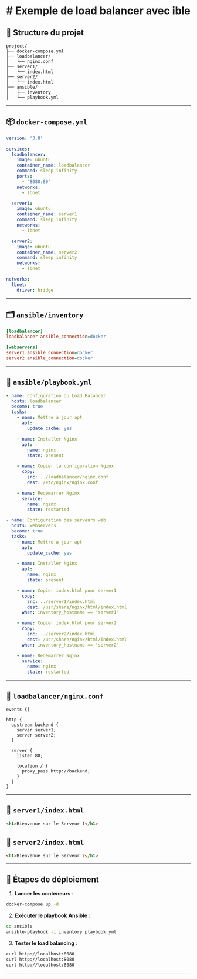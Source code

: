 # # Exemple de load balancer avec ible


## 🧱 Structure du projet

```plaintext
project/
├── docker-compose.yml
├── loadbalancer/
│   └── nginx.conf
├── server1/
│   └── index.html
├── server2/
│   └── index.html
├── ansible/
│   ├── inventory
│   └── playbook.yml
```

---

## 📦 `docker-compose.yml`

```yaml
version: '3.8'

services:
  loadbalancer:
    image: ubuntu
    container_name: loadbalancer
    command: sleep infinity
    ports:
      - "8080:80"
    networks:
      - lbnet

  server1:
    image: ubuntu
    container_name: server1
    command: sleep infinity
    networks:
      - lbnet

  server2:
    image: ubuntu
    container_name: server2
    command: sleep infinity
    networks:
      - lbnet

networks:
  lbnet:
    driver: bridge
```

---

## 🗂️ `ansible/inventory`

```ini
[loadbalancer]
loadbalancer ansible_connection=docker

[webservers]
server1 ansible_connection=docker
server2 ansible_connection=docker
```

---

## 📜 `ansible/playbook.yml`

```yaml
- name: Configuration du Load Balancer
  hosts: loadbalancer
  become: true
  tasks:
    - name: Mettre à jour apt
      apt:
        update_cache: yes

    - name: Installer Nginx
      apt:
        name: nginx
        state: present

    - name: Copier la configuration Nginx
      copy:
        src: ../loadbalancer/nginx.conf
        dest: /etc/nginx/nginx.conf

    - name: Redémarrer Nginx
      service:
        name: nginx
        state: restarted

- name: Configuration des serveurs web
  hosts: webservers
  become: true
  tasks:
    - name: Mettre à jour apt
      apt:
        update_cache: yes

    - name: Installer Nginx
      apt:
        name: nginx
        state: present

    - name: Copier index.html pour server1
      copy:
        src: ../server1/index.html
        dest: /usr/share/nginx/html/index.html
      when: inventory_hostname == "server1"

    - name: Copier index.html pour server2
      copy:
        src: ../server2/index.html
        dest: /usr/share/nginx/html/index.html
      when: inventory_hostname == "server2"

    - name: Redémarrer Nginx
      service:
        name: nginx
        state: restarted
```

---

## 📝 `loadbalancer/nginx.conf`

```nginx
events {}

http {
  upstream backend {
    server server1;
    server server2;
  }

  server {
    listen 80;

    location / {
      proxy_pass http://backend;
    }
  }
}
```

---

## 📝 `server1/index.html`

```html
<h1>Bienvenue sur le Serveur 1</h1>
```

## 📝 `server2/index.html`

```html
<h1>Bienvenue sur le Serveur 2</h1>
```

---

## 🚀 Étapes de déploiement

1. **Lancer les conteneurs** :

```bash
docker-compose up -d
```

2. **Exécuter le playbook Ansible** :

```bash
cd ansible
ansible-playbook -i inventory playbook.yml
```

3. **Tester le load balancing** :

```bash
curl http://localhost:8080
curl http://localhost:8080
curl http://localhost:8080
```

---
